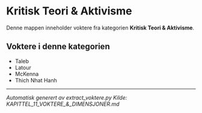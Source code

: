 # Kritisk Teori & Aktivisme

Denne mappen inneholder voktere fra kategorien **Kritisk Teori & Aktivisme**.

## Voktere i denne kategorien

- Taleb
- Latour
- McKenna
- Thich Nhat Hanh

---

*Automatisk generert av extract_voktere.py*
*Kilde: KAPITTEL_11_VOKTERE_&_DIMENSJONER.md*
